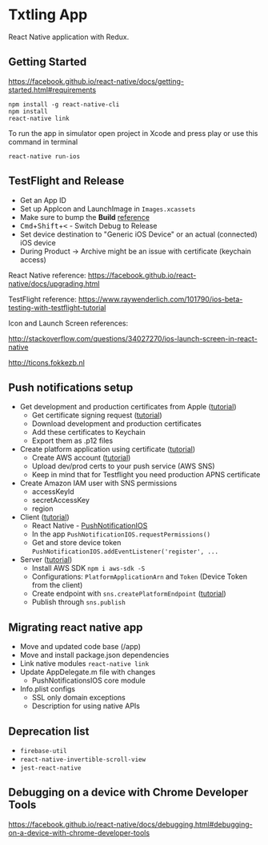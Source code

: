 # Txtling App

React Native application with Redux.


## Getting Started

https://facebook.github.io/react-native/docs/getting-started.html#requirements

```
npm install -g react-native-cli
npm install
react-native link
```

To run the app in simulator open project in Xcode and press play or use this command in terminal

```
react-native run-ios
```


## TestFlight and Release

- Get an App ID
- Set up AppIcon and LaunchImage in `Images.xcassets`
- Make sure to bump the **Build** [reference](http://stackoverflow.com/questions/4933093/cfbundleversion-in-the-info-plist-upload-error)
- <kbd>Cmd</kbd>+<kbd>Shift</kbd>+<kbd><</kbd> - Switch Debug to Release
- Set device destination to "Generic iOS Device" or an actual (connected) iOS device
- During Product -> Archive might be an issue with certificate (keychain access)

React Native reference: https://facebook.github.io/react-native/docs/upgrading.html

TestFlight reference: https://www.raywenderlich.com/101790/ios-beta-testing-with-testflight-tutorial

Icon and Launch Screen references:

http://stackoverflow.com/questions/34027270/ios-launch-screen-in-react-native

http://ticons.fokkezb.nl


## Push notifications setup

- Get development and production certificates from Apple ([tutorial](https://www.raywenderlich.com/123862/push-notifications-tutorial))
    - Get certificate signing request ([tutorial](http://stackoverflow.com/questions/12126496/how-to-obtain-certificate-signing-request))
    - Download development and production certificates
    - Add these certificates to Keychain
    - Export them as .p12 files
- Create platform application using certificate ([tutorial](http://docs.aws.amazon.com/sns/latest/dg/mobile-push-send-register.html))
    - Create AWS account ([tutorial](http://docs.aws.amazon.com/sns/latest/dg/mobile-push-apns.html))
    - Upload dev/prod certs to your push service (AWS SNS)
    - Keep in mind that for Testflight you need production APNS certificate
- Create Amazon IAM user with SNS permissions
    - accessKeyId
    - secretAccessKey
    - region
- Client ([tutorial](https://medium.com/@DannyvanderJagt/how-to-use-push-notifications-in-react-native-41e8b14aadae#.jc9dyzz58))
    - React Native - [PushNotificationIOS](https://facebook.github.io/react-native/docs/pushnotificationios.html)
    - In the app `PushNotificationIOS.requestPermissions()`
    - Get and store device token `PushNotificationIOS.addEventListener('register', ...`
- Server ([tutorial](https://gist.github.com/nodkrot/86d5c7685b2e1d8303d0bc232a394534))
    - Install AWS SDK `npm i aws-sdk -S`
    - Configurations: `PlatformApplicationArn` and `Token` (Device Token from the client)
    - Create endpoint with `sns.createPlatformEndpoint` ([tutorial](http://docs.aws.amazon.com/sns/latest/dg/mobile-platform-endpoint.html))
    - Publish through `sns.publish`


## Migrating react native app

- Move and updated code base (/app)
- Move and install package.json dependencies
- Link native modules `react-native link`
- Update AppDelegate.m file with changes
    - PushNotificationsIOS core module
- Info.plist configs
    - SSL only domain exceptions
    - Description for using native APIs


## Deprecation list

- `firebase-util`
- `react-native-invertible-scroll-view`
- `jest-react-native`


## Debugging on a device with Chrome Developer Tools

https://facebook.github.io/react-native/docs/debugging.html#debugging-on-a-device-with-chrome-developer-tools
